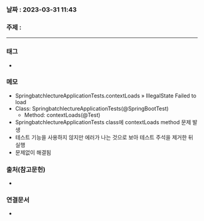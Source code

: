 ### 날짜 : 2023-03-31 11:43
### 주제 :
---
### 태그
* 

### 메모
* SpringbatchlectureApplicationTests.contextLoads » IllegalState Failed to load 
* Class: SpringbatchlectureApplicationTests(@SpringBootTest)
	* Method: contextLoads(@Test)
* SpringbatchlectureApplicationTests class에 contextLoads method 문제 발생
* 테스트 기능을 사용하지 않지만 에러가 나는 것으로 보아 테스트 주석을 제거한 뒤 실행
* 문제없이 해결됨

### 출처(참고문헌)
-  

### 연결문서
- 